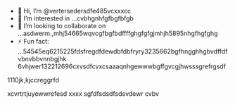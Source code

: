 - 👋 Hi, I’m @vertersedersdfe485vcxxxcc
- 👀 I’m interested in ...cvbhgnhfgfbgfbfgb
- 💞️ I’m looking to collaborate on ...asdwerm.,mhj54665wqvcgfbgfbdffffghgfgfgjmhjh5895nhgfhgfghg
- ⚡ Fun fact: ...54545eq6215225fdsfregdfdewdbfdbfryry3235662bgfhngghhgbvdffdfvbnvbbvnnbgjhk
6vhjwer132212696cxvsdfcvxcsaaaqnhgewwwbgffgvcgjhwsssgrefrgsdf
<!---vbmsdft5484822gffgfggtererdcsddgjhdsdffa2fsddshtfgf662 cdsd(this fvxcile) appears onvgrgrer your GdfgdgfditHub profile.
You can click the Preview link to take a look at your changes.51514ccc65trgfgfnddgfdfchfgfg
--->1110jk,kjccreggrfd
xcvrtrtjuyewwrefesd
xxxx
sgfdfsdsdfsdsvdewr
cvbv
